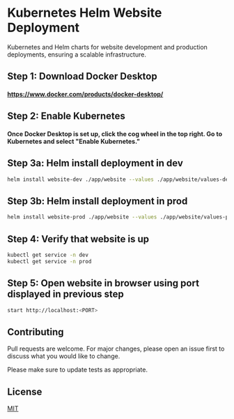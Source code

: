 # Kubernetes Helm Website Deployment
Kubernetes and Helm charts for website development and production deployments, ensuring a scalable infrastructure.

## Step 1: Download Docker Desktop
#### https://www.docker.com/products/docker-desktop/


## Step 2: Enable Kubernetes
#### Once Docker Desktop is set up, click the cog wheel in the top right. Go to Kubernetes and select "Enable Kubernetes."

## Step 3a: Helm install deployment in dev
```bash
helm install website-dev ./app/website --values ./app/website/values-dev.yaml --namespace dev
```
## Step 3b: Helm install deployment in prod
```bash
helm install website-prod ./app/website --values ./app/website/values-prod.yaml --namespace prod
```

## Step 4: Verify that website is up
```bash
kubectl get service -n dev
kubectl get service -n prod
```
## Step 5: Open website in browser using port displayed in previous step
```bash
start http://localhost:<PORT>
```


## Contributing
Pull requests are welcome. For major changes, please open an issue first to discuss what you would like to change.

Please make sure to update tests as appropriate.

## License
[MIT](https://raw.githubusercontent.com/kliancombs/kubernetes-helm-website-deployment/main/LICENSE)
